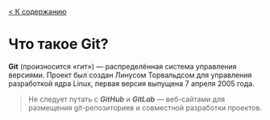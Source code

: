 [< К содержанию](./../readme.md)

# Что такое **Git**?

**Git** (произносится «гит») — распределённая система управления версиями. Проект был создан Линусом Торвальдсом для управления разработкой ядра Linux, первая версия выпущена 7 апреля 2005 года.

>Не следует путать с ***GitHub*** и ***GitLab*** — веб-сайтами для размещения git-репозиториев и совместной разработки проектов.

